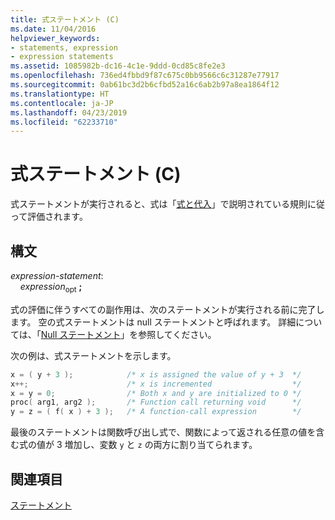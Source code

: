 ```yaml
---
title: 式ステートメント (C)
ms.date: 11/04/2016
helpviewer_keywords:
- statements, expression
- expression statements
ms.assetid: 1085982b-dc16-4c1e-9ddd-0cd85c8fe2e3
ms.openlocfilehash: 736ed4fbbd9f87c675c0bb9566c6c31287e77917
ms.sourcegitcommit: 0ab61bc3d2b6cfbd52a16c6ab2b97a8ea1864f12
ms.translationtype: HT
ms.contentlocale: ja-JP
ms.lasthandoff: 04/23/2019
ms.locfileid: "62233710"
---
```

# <a name="expression-statement-c"></a>式ステートメント (C)

式ステートメントが実行されると、式は「[式と代入](../c-language/expressions-and-assignments.md)」で説明されている規則に従って評価されます。

## <a name="syntax"></a>構文

*expression-statement*:<br/>
&nbsp;&nbsp;&nbsp;&nbsp;*expression*<sub>opt</sub> **;**

式の評価に伴うすべての副作用は、次のステートメントが実行される前に完了します。 空の式ステートメントは null ステートメントと呼ばれます。 詳細については、「[Null ステートメント](../c-language/null-statement-c.md)」を参照してください。

次の例は、式ステートメントを示します。

```C
x = ( y + 3 );            /* x is assigned the value of y + 3  */
x++;                      /* x is incremented                  */
x = y = 0;                /* Both x and y are initialized to 0 */
proc( arg1, arg2 );       /* Function call returning void      */
y = z = ( f( x ) + 3 );   /* A function-call expression        */
```

最後のステートメントは関数呼び出し式で、関数によって返される任意の値を含む式の値が 3 増加し、変数 `y` と `z` の両方に割り当てられます。

## <a name="see-also"></a>関連項目

[ステートメント](../c-language/statements-c.md)
